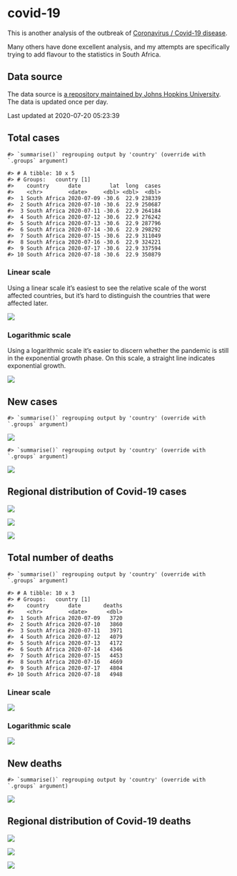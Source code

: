 
<!-- README.md is generated from README.Rmd. Please edit that file -->

# covid-19

<!-- badges: start -->

<!-- badges: end -->

This is another analysis of the outbreak of [Coronavirus / Covid-19
disease](https://en.wikipedia.org/wiki/Coronavirus_disease_2019).

Many others have done excellent analysis, and my attempts are
specifically trying to add flavour to the statistics in South Africa.

## Data source

The data source is [a repository maintained by Johns Hopkins
University](https://github.com/CSSEGISandData/COVID-19). The data is
updated once per day.

Last updated at 2020-07-20 05:23:39

## Total cases

    #> `summarise()` regrouping output by 'country' (override with `.groups` argument)

    #> # A tibble: 10 x 5
    #> # Groups:   country [1]
    #>    country      date         lat  long  cases
    #>    <chr>        <date>     <dbl> <dbl>  <dbl>
    #>  1 South Africa 2020-07-09 -30.6  22.9 238339
    #>  2 South Africa 2020-07-10 -30.6  22.9 250687
    #>  3 South Africa 2020-07-11 -30.6  22.9 264184
    #>  4 South Africa 2020-07-12 -30.6  22.9 276242
    #>  5 South Africa 2020-07-13 -30.6  22.9 287796
    #>  6 South Africa 2020-07-14 -30.6  22.9 298292
    #>  7 South Africa 2020-07-15 -30.6  22.9 311049
    #>  8 South Africa 2020-07-16 -30.6  22.9 324221
    #>  9 South Africa 2020-07-17 -30.6  22.9 337594
    #> 10 South Africa 2020-07-18 -30.6  22.9 350879

### Linear scale

Using a linear scale it’s easiest to see the relative scale of the worst
affected countries, but it’s hard to distinguish the countries that were
affected later.

![](README_files/figure-gfm/unnamed-chunk-5-1.png)<!-- -->

### Logarithmic scale

Using a logarithmic scale it’s easier to discern whether the pandemic is
still in the exponential growth phase. On this scale, a straight line
indicates exponential growth.

![](README_files/figure-gfm/unnamed-chunk-6-1.png)<!-- -->

## New cases

    #> `summarise()` regrouping output by 'country' (override with `.groups` argument)

![](README_files/figure-gfm/unnamed-chunk-7-1.png)<!-- -->

    #> `summarise()` regrouping output by 'country' (override with `.groups` argument)

![](README_files/figure-gfm/unnamed-chunk-8-1.png)<!-- -->

## Regional distribution of Covid-19 cases

![](README_files/figure-gfm/unnamed-chunk-9-1.png)<!-- -->

![](README_files/figure-gfm/unnamed-chunk-10-1.png)<!-- -->

![](README_files/figure-gfm/unnamed-chunk-11-1.png)<!-- -->

## Total number of deaths

    #> `summarise()` regrouping output by 'country' (override with `.groups` argument)

    #> # A tibble: 10 x 3
    #> # Groups:   country [1]
    #>    country      date       deaths
    #>    <chr>        <date>      <dbl>
    #>  1 South Africa 2020-07-09   3720
    #>  2 South Africa 2020-07-10   3860
    #>  3 South Africa 2020-07-11   3971
    #>  4 South Africa 2020-07-12   4079
    #>  5 South Africa 2020-07-13   4172
    #>  6 South Africa 2020-07-14   4346
    #>  7 South Africa 2020-07-15   4453
    #>  8 South Africa 2020-07-16   4669
    #>  9 South Africa 2020-07-17   4804
    #> 10 South Africa 2020-07-18   4948

### Linear scale

![](README_files/figure-gfm/unnamed-chunk-14-1.png)<!-- -->

### Logarithmic scale

![](README_files/figure-gfm/unnamed-chunk-15-1.png)<!-- -->

## New deaths

    #> `summarise()` regrouping output by 'country' (override with `.groups` argument)

![](README_files/figure-gfm/unnamed-chunk-16-1.png)<!-- -->

## Regional distribution of Covid-19 deaths

![](README_files/figure-gfm/unnamed-chunk-17-1.png)<!-- -->

![](README_files/figure-gfm/unnamed-chunk-18-1.png)<!-- -->

![](README_files/figure-gfm/unnamed-chunk-19-1.png)<!-- -->
